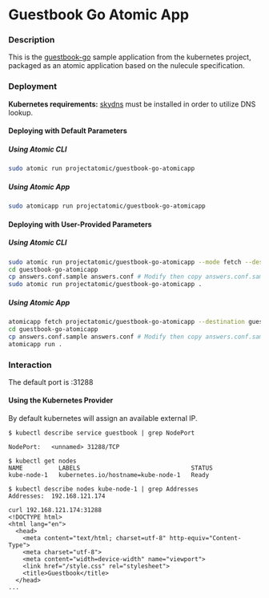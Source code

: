 # Guestbook Go Atomic App

### Description

This is the [guestbook-go](https://github.com/GoogleCloudPlatform/kubernetes/tree/master/examples/guestbook-go) sample application from the kubernetes project, packaged as an atomic application based on the nulecule specification. 

### Deployment

__Kubernetes requirements:__ [skydns](https://github.com/kubernetes/kubernetes/tree/master/cluster/addons/dns) must be installed in order to utilize DNS lookup.

#### Deploying with Default Parameters

##### Using Atomic CLI

```sh
sudo atomic run projectatomic/guestbook-go-atomicapp
```

##### Using Atomic App

```sh
sudo atomicapp run projectatomic/guestbook-go-atomicapp
```

#### Deploying with User-Provided Parameters

##### Using Atomic CLI

```sh
sudo atomic run projectatomic/guestbook-go-atomicapp --mode fetch --destination guestbook-go-atomicapp
cd guestbook-go-atomicapp
cp answers.conf.sample answers.conf # Modify then copy answers.conf.sample
sudo atomic run projectatomic/guestbook-go-atomicapp .
```

##### Using Atomic App

```sh
atomicapp fetch projectatomic/guestbook-go-atomicapp --destination guestbook-go-atomicapp
cd guestbook-go-atomicapp
cp answers.conf.sample answers.conf # Modify then copy answers.conf.sample
atomicapp run .
```

### Interaction

The default port is :31288

#### Using the Kubernetes Provider

By default kubernetes will assign an available external IP.


```
$ kubectl describe service guestbook | grep NodePort

NodePort:   <unnamed> 31288/TCP
```

```
$ kubectl get nodes
NAME          LABELS                               STATUS
kube-node-1   kubernetes.io/hostname=kube-node-1   Ready
```

```
$ kubectl describe nodes kube-node-1 | grep Addresses
Addresses:  192.168.121.174
```

```
curl 192.168.121.174:31288
<!DOCTYPE html>
<html lang="en">
  <head>
    <meta content="text/html; charset=utf-8" http-equiv="Content-Type">
    <meta charset="utf-8">
    <meta content="width=device-width" name="viewport">
    <link href="/style.css" rel="stylesheet">
    <title>Guestbook</title>
  </head>
...
``` 
